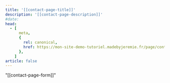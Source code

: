 ```yaml
---
title: '[[contact-page-title]]'
description: '[[contact-page-description]]'
#date:
head:
  - [
      meta,
      {
        rel: canonical,
        href: https://mon-site-demo-tutoriel.madebyjeremie.fr/page/contact-us/,
      },
    ]
article: false
---
```


"[[contact-page-form]]"

<!-- <iframe class="contact-form"
  src="https://tally.so/embed/3yP7pp?alignLeft=1&hideTitle=1&transparentBackground=1"
  width="100%"
  frameborder="0"
  marginheight="0"
  marginwidth="0"
  title="A question? Contact me!">
</iframe> -->

